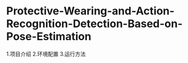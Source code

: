 # Protective-Wearing-and-Action-Recognition-Detection-Based-on-Pose-Estimation
1.项目介绍
2.环境配置
3.运行方法
